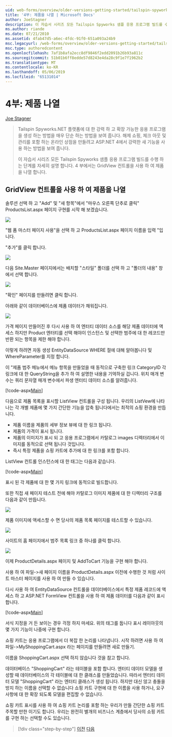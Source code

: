 ```yaml
---
uid: web-forms/overview/older-versions-getting-started/tailspin-spyworks/tailspin-spyworks-part-4
title: '4부: 제품을 나열 | Microsoft Docs'
author: JoeStagner
description: 이 자습서 시리즈 모든 Tailspin Spyworks 샘플 응용 프로그램 빌드를 수행 하는 단계를 자세히 설명 합니다. 4 부에서는 GridView contr. 제품 목록 설명...
ms.author: riande
ms.date: 07/21/2010
ms.assetid: 4fab47d5-a6ec-4fdc-91f0-651a093a24b9
msc.legacyurl: /web-forms/overview/older-versions-getting-started/tailspin-spyworks/tailspin-spyworks-part-4
msc.type: authoredcontent
ms.openlocfilehash: 7af1b8afa2ecc8df9846f2edd2091b26b93a811c
ms.sourcegitcommit: 51b01b6ff8edde57d8243e4da28c9f1e7f1962b2
ms.translationtype: MT
ms.contentlocale: ko-KR
ms.lasthandoff: 05/06/2019
ms.locfileid: "65131014"
---
```

# <a name="part-4-listing-products"></a>4부: 제품 나열

[Joe Stagner](https://github.com/JoeStagner)

> Tailspin Spyworks.NET 플랫폼에 대 한 강력 하 고 확장 가능한 응용 프로그램을 생성 하는 방법을 매우 단순 하는 방법을 보여 줍니다. 해제 쇼핑, 체크 아웃 및 관리를 포함 하는 온라인 상점을 만들려고 ASP.NET 4에서 강력한 새 기능을 사용 하는 방법을 보여 줍니다.
> 
> 이 자습서 시리즈 모든 Tailspin Spyworks 샘플 응용 프로그램 빌드를 수행 하는 단계를 자세히 설명 합니다. 4 부에서는 GridView 컨트롤을 사용 하 여 제품을 나열 합니다.

## <a id="_Toc260221670"></a>  GridView 컨트롤을 사용 하 여 제품을 나열

솔루션 선택 하 고 "Add" 및 "새 항목"에서 "마우스 오른쪽 단추로 클릭" ProductsList.aspx 페이지 구현를 시작 해 보겠습니다.

![](tailspin-spyworks-part-4/_static/image1.jpg)

"웹 폼 마스터 페이지 사용"을 선택 하 고 ProductsList.aspx 페이지 이름을 입력 "입니다.

"추가"를 클릭 합니다.

![](tailspin-spyworks-part-4/_static/image2.jpg)

다음 Site.Master 페이지에서는 배치할 "스타일" 폴더를 선택 하 고 "폴더의 내용" 창에서 선택 합니다.

![](tailspin-spyworks-part-4/_static/image3.jpg)

"확인" 페이지를 만들려면 클릭 합니다.

아래와 같이 데이터베이스에 제품 데이터가 채워집니다.

![](tailspin-spyworks-part-4/_static/image4.jpg)

가격 페이지 만들어진 후 다시 사용 하 여 엔터티 데이터 소스를 해당 제품 데이터에 액세스 하지만 Product 엔터티를 선택 해야이 인스턴스 및 선택한 범주에 대 한 레코드만 반환 되는 항목을 제한 해야 합니다.

이렇게 하려면 자동 생성 EntityDataSource WHERE 절에 대해 알아봅니다 및 WhereParameter를 지정 합니다.

이 "제품 범주 메뉴에서 메뉴 항목을 만들었을 때 동적으로 구축한 링크 CategoryID 각 링크에 대 한 QueryString을 추가 하 여 설명한 내용을 기억하실 겁니다. 위치 매개 변수는 쿼리 문자열 매개 변수에서 파생 엔터티 데이터 소스를 알려줍니다.

[!code-aspx[Main](tailspin-spyworks-part-4/samples/sample1.aspx)]

다음으로 제품 목록을 표시할 ListView 컨트롤을 구성 됩니다. 우리의 ListVew에 나타나는 각 개별 제품에 몇 가지 간단한 기능을 압축 됩니다에서는 최적의 쇼핑 환경을 만듭니다.

- 제품 이름을 제품의 세부 정보 뷰에 대 한 링크 됩니다.
- 제품의 가격이 표시 됩니다.
- 제품의 이미지가 표시 되 고 응용 프로그램에서 카탈로그 images 디렉터리에서 이미지를 동적으로 선택 됩니다 것입니다.
- 즉시 특정 제품을 쇼핑 카트에 추가에 대 한 링크를 포함 합니다.

ListView 컨트롤 인스턴스에 대 한 태그는 다음과 같습니다.

[!code-aspx[Main](tailspin-spyworks-part-4/samples/sample2.aspx)]

표시 된 각 제품에 대 한 몇 가지 링크에 동적으로 빌드합니다.

또한 직접 새 페이지 테스트 전에 해야 카탈로그 이미지 제품에 대 한 디렉터리 구조를 다음과 같이 만듭니다.

![](tailspin-spyworks-part-4/_static/image1.png)

제품 이미지에 액세스할 수 면 당사의 제품 목록 페이지를 테스트할 수 있습니다.

![](tailspin-spyworks-part-4/_static/image5.jpg)

사이트의 홈 페이지에서 범주 목록 링크 중 하나를 클릭 합니다.

![](tailspin-spyworks-part-4/_static/image6.jpg)

이제 ProductDetails.aspx 페이지 및 AddToCart 기능을 구현 해야 합니다.

사용 하 여 파일-&gt;새 페이지 이름을 ProductDetails.aspx 이전에 수행한 것 처럼 사이트 마스터 페이지를 사용 하 여 만들 수 있습니다.

다시 사용 하 여 EntityDataSource 컨트롤을 데이터베이스에서 특정 제품 레코드에 액세스 하 고 ASP.NET FormView 컨트롤을 사용 하 여 제품 데이터를 다음과 같이 표시 합니다.

[!code-aspx[Main](tailspin-spyworks-part-4/samples/sample3.aspx)]

서식 지정을 거 든 보이는 경우 걱정 하지 마세요. 위의 태그를 둡니다 표시 레이아웃의 몇 가지 기능이 나중에 구현 합니다.

쇼핑 카트는 응용 프로그램에서 더 복잡 한 논리를 나타냅니다. 시작 하려면 사용 하 여 파일-&gt;MyShoppingCart.aspx 라는 페이지를 만들려면 새로 만들기.

이름을 ShoppingCart.aspx 선택 하지 않습니다 것을 참고 합니다.

데이터베이스 "ShoppingCart" 라는 테이블을 포함 합니다. 엔터티 데이터 모델을 생성할 때 데이터베이스의 각 테이블에 대 한 클래스를 만들었습니다. 따라서 엔터티 데이터 모델 "ShoppingCart" 라는 엔터티 클래스가 생성 됩니다. 하지만 대신 않고 충돌을 방지 하는 이름을 선택할 수 없습니다 쇼핑 카트 구현에 대 한 이름을 사용 하거나, 요구 사항에 대 한 확장 되도록 모델을 편집할 수 없습니다.

쇼핑 카트 표시를 사용 하 여 쇼핑 카트 논리를 포함 하는 우리가 만들 간단한 쇼핑 카트 주목할 만한 이기도 합니다. 우리는 완전히 별개의 비즈니스 계층에서 당사의 쇼핑 카트를 구현 하는 선택할 수도 있습니다.

> [!div class="step-by-step"]
> [이전](tailspin-spyworks-part-3.md)
> [다음](tailspin-spyworks-part-5.md)
